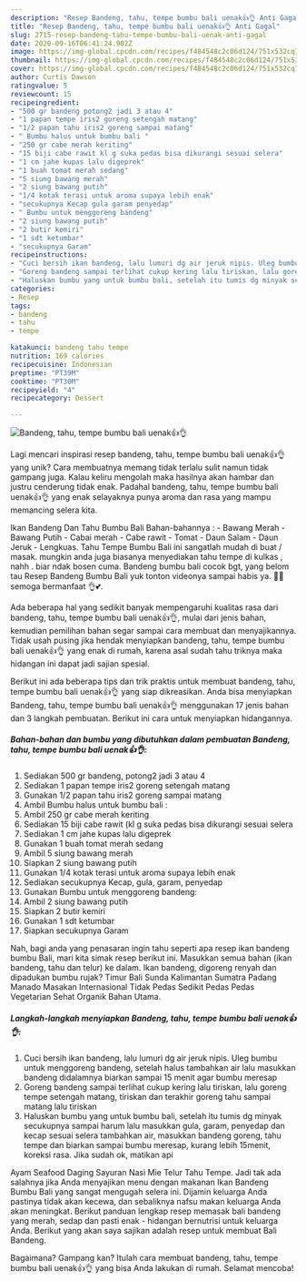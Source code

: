 ```yaml
---
description: "Resep Bandeng, tahu, tempe bumbu bali uenak👍👌 Anti Gagal"
title: "Resep Bandeng, tahu, tempe bumbu bali uenak👍👌 Anti Gagal"
slug: 2715-resep-bandeng-tahu-tempe-bumbu-bali-uenak-anti-gagal
date: 2020-09-16T06:41:24.902Z
image: https://img-global.cpcdn.com/recipes/f484548c2c06d124/751x532cq70/bandeng-tahu-tempe-bumbu-bali-uenak👍👌-foto-resep-utama.jpg
thumbnail: https://img-global.cpcdn.com/recipes/f484548c2c06d124/751x532cq70/bandeng-tahu-tempe-bumbu-bali-uenak👍👌-foto-resep-utama.jpg
cover: https://img-global.cpcdn.com/recipes/f484548c2c06d124/751x532cq70/bandeng-tahu-tempe-bumbu-bali-uenak👍👌-foto-resep-utama.jpg
author: Curtis Dawson
ratingvalue: 5
reviewcount: 15
recipeingredient:
- "500 gr bandeng potong2 jadi 3 atau 4"
- "1 papan tempe iris2 goreng setengah matang"
- "1/2 papan tahu iris2 goreng sampai matang"
- " Bumbu halus untuk bumbu bali "
- "250 gr cabe merah keriting"
- "15 biji cabe rawit kl g suka pedas bisa dikurangi sesuai selera"
- "1 cm jahe kupas lalu digeprek"
- "1 buah tomat merah sedang"
- "5 siung bawang merah"
- "2 siung bawang putih"
- "1/4 kotak terasi untuk aroma supaya lebih enak"
- "secukupnya Kecap gula garam penyedap"
- " Bumbu untuk menggoreng bandeng"
- "2 siung bawang putih"
- "2 butir kemiri"
- "1 sdt ketumbar"
- "secukupnya Garam"
recipeinstructions:
- "Cuci bersih ikan bandeng, lalu lumuri dg air jeruk nipis. Uleg bumbu untuk menggoreng bandeng, setelah halus tambahkan air lalu masukkan bandeng didalamnya biarkan sampai 15 menit agar bumbu meresap"
- "Goreng bandeng sampai terlihat cukup kering lalu tiriskan, lalu goreng tempe setengah matang, tiriskan dan terakhir goreng tahu sampai matang lalu tiriskan"
- "Haluskan bumbu yang untuk bumbu bali, setelah itu tumis dg minyak secukupnya sampai harum lalu masukkan gula, garam, penyedap dan kecap sesuai selera tambahkan air, masukkan bandeng goreng, tahu tempe dan biarkan sampai bumbu meresap, kurang lebih 15menit, koreksi rasa. Jika sudah ok, matikan api"
categories:
- Resep
tags:
- bandeng
- tahu
- tempe

katakunci: bandeng tahu tempe 
nutrition: 169 calories
recipecuisine: Indonesian
preptime: "PT39M"
cooktime: "PT30M"
recipeyield: "4"
recipecategory: Dessert

---
```



![Bandeng, tahu, tempe bumbu bali uenak👍👌](https://img-global.cpcdn.com/recipes/f484548c2c06d124/751x532cq70/bandeng-tahu-tempe-bumbu-bali-uenak👍👌-foto-resep-utama.jpg)

Lagi mencari inspirasi resep bandeng, tahu, tempe bumbu bali uenak👍👌 yang unik? Cara membuatnya memang tidak terlalu sulit namun tidak gampang juga. Kalau keliru mengolah maka hasilnya akan hambar dan justru cenderung tidak enak. Padahal bandeng, tahu, tempe bumbu bali uenak👍👌 yang enak selayaknya punya aroma dan rasa yang mampu memancing selera kita.

Ikan Bandeng Dan Tahu Bumbu Bali Bahan-bahannya : - Bawang Merah - Bawang Putih - Cabai merah - Cabe rawit - Tomat - Daun Salam - Daun Jeruk - Lengkuas. Tahu Tempe Bumbu Bali ini sangatlah mudah di buat / masak. mungkin anda juga biasanya menyediakan tahu tempe di kulkas , nahh . biar ndak bosen cuma. Bandeng bumbu bali cocok bgt, yang belom tau Resep Bandeng Bumbu Bali yuk tonton videonya sampai habis ya. 🙏💕 semoga bermanfaat 👌💕.

Ada beberapa hal yang sedikit banyak mempengaruhi kualitas rasa dari bandeng, tahu, tempe bumbu bali uenak👍👌, mulai dari jenis bahan, kemudian pemilihan bahan segar sampai cara membuat dan menyajikannya. Tidak usah pusing jika hendak menyiapkan bandeng, tahu, tempe bumbu bali uenak👍👌 yang enak di rumah, karena asal sudah tahu triknya maka hidangan ini dapat jadi sajian spesial.


Berikut ini ada beberapa tips dan trik praktis untuk membuat bandeng, tahu, tempe bumbu bali uenak👍👌 yang siap dikreasikan. Anda bisa menyiapkan Bandeng, tahu, tempe bumbu bali uenak👍👌 menggunakan 17 jenis bahan dan 3 langkah pembuatan. Berikut ini cara untuk menyiapkan hidangannya.

<!--inarticleads1-->

##### Bahan-bahan dan bumbu yang dibutuhkan dalam pembuatan Bandeng, tahu, tempe bumbu bali uenak👍👌:

1. Sediakan 500 gr bandeng, potong2 jadi 3 atau 4
1. Sediakan 1 papan tempe iris2 goreng setengah matang
1. Gunakan 1/2 papan tahu iris2 goreng sampai matang
1. Ambil  Bumbu halus untuk bumbu bali :
1. Ambil 250 gr cabe merah keriting
1. Sediakan 15 biji cabe rawit (kl g suka pedas bisa dikurangi sesuai selera
1. Sediakan 1 cm jahe kupas lalu digeprek
1. Gunakan 1 buah tomat merah sedang
1. Ambil 5 siung bawang merah
1. Siapkan 2 siung bawang putih
1. Gunakan 1/4 kotak terasi untuk aroma supaya lebih enak
1. Sediakan secukupnya Kecap, gula, garam, penyedap
1. Gunakan  Bumbu untuk menggoreng bandeng:
1. Ambil 2 siung bawang putih
1. Siapkan 2 butir kemiri
1. Gunakan 1 sdt ketumbar
1. Siapkan secukupnya Garam


Nah, bagi anda yang penasaran ingin tahu seperti apa resep ikan bandeng bumbu Bali, mari kita simak resep berikut ini. Masukkan semua bahan (ikan bandeng, tahu dan telur) ke dalam. Ikan bandeng, digoreng renyah dan dipadukan bumbu rujak? Timur Bali Sunda Kalimantan Sumatra Padang Manado Masakan Internasional Tidak Pedas Sedikit Pedas Pedas Vegetarian Sehat Organik Bahan Utama. 

<!--inarticleads2-->

##### Langkah-langkah menyiapkan Bandeng, tahu, tempe bumbu bali uenak👍👌:

1. Cuci bersih ikan bandeng, lalu lumuri dg air jeruk nipis. Uleg bumbu untuk menggoreng bandeng, setelah halus tambahkan air lalu masukkan bandeng didalamnya biarkan sampai 15 menit agar bumbu meresap
1. Goreng bandeng sampai terlihat cukup kering lalu tiriskan, lalu goreng tempe setengah matang, tiriskan dan terakhir goreng tahu sampai matang lalu tiriskan
1. Haluskan bumbu yang untuk bumbu bali, setelah itu tumis dg minyak secukupnya sampai harum lalu masukkan gula, garam, penyedap dan kecap sesuai selera tambahkan air, masukkan bandeng goreng, tahu tempe dan biarkan sampai bumbu meresap, kurang lebih 15menit, koreksi rasa. Jika sudah ok, matikan api


Ayam Seafood Daging Sayuran Nasi Mie Telur Tahu Tempe. Jadi tak ada salahnya jika Anda menyajikan menu dengan makanan Ikan Bandeng Bumbu Bali yang sangat mengugah selera ini. Dijamin keluarga Anda pastinya tidak akan kecewa, dan sebaliknya nafsu makan keluarga Anda akan meningkat. Berikut panduan lengkap resep memasak bali bandeng yang merah, sedap dan pasti enak - hidangan bernutrisi untuk keluarga Anda. Berikut yang akan saya sajikan adalah resep untuk membuat Bali Bandeng. 

Bagaimana? Gampang kan? Itulah cara membuat bandeng, tahu, tempe bumbu bali uenak👍👌 yang bisa Anda lakukan di rumah. Selamat mencoba!
